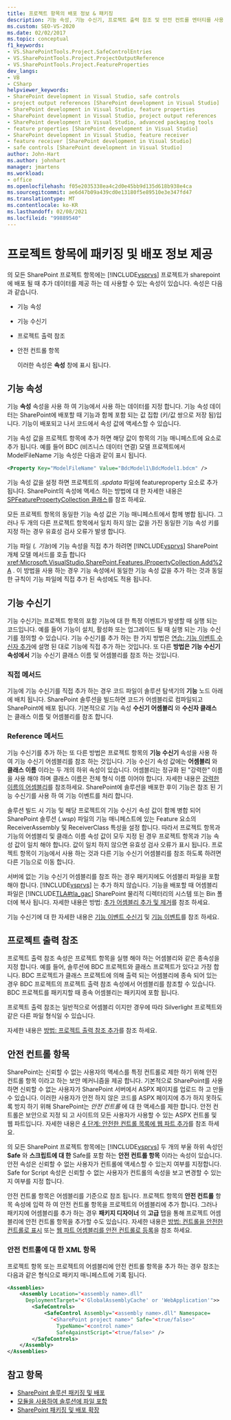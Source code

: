 ```yaml
---
title: 프로젝트 항목의 배포 정보 & 패키징
description: 기능 속성, 기능 수신기, 프로젝트 출력 참조 및 안전 컨트롤 엔터티를 사용 하 여 SharePoint 프로젝트 항목에 패키징 및 배포 데이터를 추가 합니다.
ms.custom: SEO-VS-2020
ms.date: 02/02/2017
ms.topic: conceptual
f1_keywords:
- VS.SharePointTools.Project.SafeControlEntries
- VS.SharePointTools.Project.ProjectOutputReference
- VS.SharePointTools.Project.FeatureProperties
dev_langs:
- VB
- CSharp
helpviewer_keywords:
- SharePoint development in Visual Studio, safe controls
- project output references [SharePoint development in Visual Studio]
- SharePoint development in Visual Studio, feature properties
- SharePoint development in Visual Studio, project output references
- SharePoint development in Visual Studio, advanced packaging tools
- feature properties [SharePoint development in Visual Studio]
- SharePoint development in Visual Studio, feature receiver
- feature receiver [SharePoint development in Visual Studio]
- safe controls [SharePoint development in Visual Studio]
author: John-Hart
ms.author: johnhart
manager: jmartens
ms.workload:
- office
ms.openlocfilehash: f05e2035338ea4c2d0e45bb9d135d618b938e4ca
ms.sourcegitcommit: ae6d47b09a439cd0e13180f5e89510e3e347fd47
ms.translationtype: MT
ms.contentlocale: ko-KR
ms.lasthandoff: 02/08/2021
ms.locfileid: "99889540"
---
```

# <a name="provide-packaging-and-deployment-information-in-project-items"></a>프로젝트 항목에 패키징 및 배포 정보 제공
  의 모든 SharePoint 프로젝트 항목에는 [!INCLUDE[vsprvs](../sharepoint/includes/vsprvs-md.md)] 프로젝트가 sharepoint에 배포 될 때 추가 데이터를 제공 하는 데 사용할 수 있는 속성이 있습니다. 속성은 다음과 같습니다.

- 기능 속성

- 기능 수신기

- 프로젝트 출력 참조

- 안전 컨트롤 항목

  이러한 속성은 **속성** 창에 표시 됩니다.

## <a name="feature-properties"></a>기능 속성
 기능 **속성** 속성을 사용 하 여 기능에서 사용 하는 데이터를 지정 합니다. 기능 속성 데이터는 SharePoint에 배포할 때 기능과 함께 포함 되는 값 집합 (키/값 쌍으로 저장 됨)입니다. 기능이 배포되고 나서 코드에서 속성 값에 액세스할 수 있습니다.

 기능 속성 값을 프로젝트 항목에 추가 하면 해당 값이 항목의 기능 매니페스트에 요소로 추가 됩니다. 예를 들어 BDC (비즈니스 데이터 연결) 모델 프로젝트에서 ModelFileName 기능 속성은 다음과 같이 표시 됩니다.

```xml
<Property Key="ModelFileName" Value="BdcModel1\BdcModel1.bdcm" />
```

 기능 속성 값을 설정 하면 프로젝트의 *.spdata* 파일에 featureproperty 요소로 추가 됩니다. SharePoint의 속성에 액세스 하는 방법에 대 한 자세한 내용은 [SPFeaturePropertyCollection 클래스](/previous-versions/office/sharepoint-server/ms461895(v=office.15))를 참조 하세요.

 모든 프로젝트 항목의 동일한 기능 속성 값은 기능 매니페스트에서 함께 병합 됩니다. 그러나 두 개의 다른 프로젝트 항목에서 일치 하지 않는 값을 가진 동일한 기능 속성 키를 지정 하는 경우 유효성 검사 오류가 발생 합니다.

 기능 파일 (*. 기능*)에 기능 속성을 직접 추가 하려면 [!INCLUDE[vsprvs](../sharepoint/includes/vsprvs-md.md)] SharePoint 개체 모델 메서드를 호출 합니다 <xref:Microsoft.VisualStudio.SharePoint.Features.IPropertyCollection.Add%2A> . 이 방법을 사용 하는 경우 기능 속성에서 동일한 기능 속성 값을 추가 하는 것과 동일한 규칙이 기능 파일에 직접 추가 된 속성에도 적용 됩니다.

## <a name="feature-receiver"></a>기능 수신기
 기능 수신기는 프로젝트 항목의 포함 기능에 대 한 특정 이벤트가 발생할 때 실행 되는 코드입니다. 예를 들어 기능이 설치, 활성화 또는 업그레이드 될 때 실행 되는 기능 수신기를 정의할 수 있습니다. 기능 수신기를 추가 하는 한 가지 방법은 [연습: 기능 이벤트 수신자 추가](../sharepoint/walkthrough-add-feature-event-receivers.md)에 설명 된 대로 기능에 직접 추가 하는 것입니다. 또 다른 **방법은 기능 수신기 속성에서** 기능 수신기 클래스 이름 및 어셈블리를 참조 하는 것입니다.

### <a name="direct-method"></a>직접 메서드
 기능에 기능 수신기를 직접 추가 하는 경우 코드 파일이 솔루션 탐색기의 **기능** 노드 아래에 배치 됩니다. SharePoint 솔루션을 빌드하면 코드가 어셈블리로 컴파일되고 SharePoint에 배포 됩니다. 기본적으로 기능 속성 **수신기 어셈블리** 와 **수신자 클래스** 는 클래스 이름 및 어셈블리를 참조 합니다.

### <a name="reference-method"></a>Reference 메서드
 기능 수신기를 추가 하는 또 다른 방법은 프로젝트 항목의 **기능 수신기** 속성을 사용 하 여 기능 수신기 어셈블리를 참조 하는 것입니다. 기능 수신기 속성 값에는 **어셈블리** 와 **클래스 이름** 이라는 두 개의 하위 속성이 있습니다. 어셈블리는 정규화 된 "강력한" 이름을 사용 해야 하며 클래스 이름은 전체 형식 이름 이어야 합니다. 자세한 내용은 [강력한 이름의 어셈블리](/previous-versions/dotnet/netframework-4.0/wd40t7ad(v=vs.100))를 참조하세요. SharePoint에 솔루션을 배포한 후이 기능은 참조 된 기능 수신기를 사용 하 여 기능 이벤트를 처리 합니다.

 솔루션 빌드 시 기능 및 해당 프로젝트의 기능 수신기 속성 값이 함께 병합 되어 SharePoint 솔루션 (*.wsp*) 파일의 기능 매니페스트에 있는 Feature 요소의 ReceiverAssembly 및 ReceiverClass 특성을 설정 합니다. 따라서 프로젝트 항목과 기능의 어셈블리 및 클래스 이름 속성 값이 모두 지정 된 경우 프로젝트 항목과 기능 속성 값이 일치 해야 합니다. 값이 일치 하지 않으면 유효성 검사 오류가 표시 됩니다. 프로젝트 항목이 기능에서 사용 하는 것과 다른 기능 수신기 어셈블리를 참조 하도록 하려면 다른 기능으로 이동 합니다.

 서버에 없는 기능 수신기 어셈블리를 참조 하는 경우 패키지에도 어셈블리 파일을 포함 해야 합니다. [!INCLUDE[vsprvs](../sharepoint/includes/vsprvs-md.md)] 는 추가 하지 않습니다. 기능을 배포할 때 어셈블리 파일은 [!INCLUDE[TLA#tla_gac](../sharepoint/includes/tlasharptla-gac-md.md)] SharePoint 물리적 디렉터리의 시스템 또는 Bin 폴더에 복사 됩니다. 자세한 내용은 방법: [추가 어셈블리 추가 및 제거](../sharepoint/how-to-add-and-remove-additional-assemblies.md)를 참조 하세요.

 기능 수신기에 대 한 자세한 내용은 [기능 이벤트 수신기](/previous-versions/office/developer/sharepoint-2007/bb862634(v=office.12)) 및 [기능 이벤트](/previous-versions/office/developer/sharepoint-2010/ms469501(v=office.14))를 참조 하세요.

## <a name="project-output-references"></a>프로젝트 출력 참조
 프로젝트 출력 참조 속성은 프로젝트 항목을 실행 해야 하는 어셈블리와 같은 종속성을 지정 합니다. 예를 들어, 솔루션에 BDC 프로젝트와 클래스 프로젝트가 있다고 가정 합니다. BDC 프로젝트가 클래스 프로젝트에 의해 출력 되는 어셈블리에 종속 되어 있는 경우 BDC 프로젝트의 프로젝트 출력 참조 속성에서 어셈블리를 참조할 수 있습니다. BDC 프로젝트를 패키지할 때 종속 어셈블리는 패키지에 포함 됩니다.

 프로젝트 출력 참조는 일반적으로 어셈블리 이지만 경우에 따라 Silverlight 프로젝트와 같은 다른 파일 형식일 수 있습니다.

 자세한 내용은 [방법: 프로젝트 출력 참조 추가](../sharepoint/how-to-add-a-project-output-reference.md)를 참조 하세요.

## <a name="safe-control-entries"></a>안전 컨트롤 항목
 SharePoint는 신뢰할 수 없는 사용자의 액세스를 특정 컨트롤로 제한 하기 위해 안전 컨트롤 항목 이라고 하는 보안 메커니즘을 제공 합니다. 기본적으로 SharePoint를 사용 하면 신뢰할 수 없는 사용자가 SharePoint 서버에서 ASPX 페이지를 업로드 하 고 만들 수 있습니다. 이러한 사용자가 안전 하지 않은 코드를 ASPX 페이지에 추가 하지 못하도록 방지 하기 위해 SharePoint는 *안전 컨트롤* 에 대 한 액세스를 제한 합니다. 안전 컨트롤은 보안으로 지정 되 고 사이트의 모든 사용자가 사용할 수 있는 ASPX 컨트롤 및 웹 파트입니다. 자세한 내용은 [4 단계: 안전한 컨트롤 목록에 웹 파트 추가](/previous-versions/office/developer/sharepoint-2007/ms581321(v=office.12))를 참조 하세요.

 의 모든 SharePoint 프로젝트 항목에는 [!INCLUDE[vsprvs](../sharepoint/includes/vsprvs-md.md)] 두 개의 부울 하위 속성인 **Safe** 와 **스크립트에 대 한** Safe를 포함 하는 **안전 컨트롤 항목** 이라는 속성이 있습니다. 안전 속성은 신뢰할 수 없는 사용자가 컨트롤에 액세스할 수 있는지 여부를 지정합니다. Safe for Script 속성은 신뢰할 수 없는 사용자가 컨트롤의 속성을 보고 변경할 수 있는지 여부를 지정 합니다.

 안전 컨트롤 항목은 어셈블리를 기준으로 참조 됩니다. 프로젝트 항목의 **안전 컨트롤** 항목 속성에 입력 하 여 안전 컨트롤 항목을 프로젝트의 어셈블리에 추가 합니다. 그러나 패키지에 어셈블리를 추가 하는 경우 **패키지 디자이너** 의 **고급** 탭을 통해 프로젝트 어셈블리에 안전 컨트롤 항목을 추가할 수도 있습니다. 자세한 내용은 [방법: 컨트롤을 안전한 컨트롤로 표시](../sharepoint/how-to-mark-controls-as-safe-controls.md) 또는 [웹 파트 어셈블리를 안전 컨트롤로 등록](/previous-versions/office/developer/sharepoint2003/dd587360(v=office.11))을 참조 하세요.

### <a name="xml-entries-for-safe-controls"></a>안전 컨트롤에 대 한 XML 항목
 프로젝트 항목 또는 프로젝트의 어셈블리에 안전 컨트롤 항목을 추가 하는 경우 참조는 다음과 같은 형식으로 패키지 매니페스트에 기록 됩니다.

```xml
<Assemblies>
    <Assembly Location="<assembly name>.dll"
      DeploymentTarget="<'GlobalAssemblyCache' or 'WebApplication'">>
        <SafeControls>
            <SafeControl Assembly="<assembly name>.dll" Namespace=
              "<SharePoint project name>" Safe="<true/false>"
                TypeName="<control name>"
                SafeAgainstScript="<true/false>" />
        </SafeControls>
    </Assembly>
</Assemblies>
```

## <a name="see-also"></a>참고 항목
- [SharePoint 솔루션 패키징 및 배포](../sharepoint/packaging-and-deploying-sharepoint-solutions.md)
- [모듈을 사용하여 솔루션에 파일 포함](../sharepoint/using-modules-to-include-files-in-the-solution.md)
- [SharePoint 패키징 및 배포 확장](../sharepoint/extending-sharepoint-packaging-and-deployment.md)
